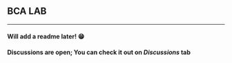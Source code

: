 ## BCA LAB
---

#### Will add a readme later! :grin:

#### Discussions are open; You can check it out on *Discussions* tab
